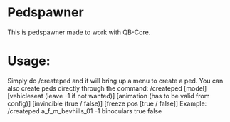 # Pedspawner
This is pedspawner made to work with QB-Core.

# Usage:
Simply do /createped and it will bring up a menu to create a ped.
You can also create peds directly through the command: 
/createped [model] [vehicleseat (leave -1 if not wanted)] [animation (has to be valid from config)] [invincible (true / false)] [freeze pos [true / false]]
Example: /createped a_f_m_bevhills_01 -1 binoculars true false